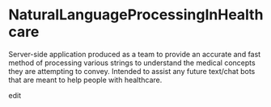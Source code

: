 # NaturalLanguageProcessingInHealthcare

Server-side application produced as a team to provide an accurate and fast method of processing various strings 
to understand the medical concepts they are attempting to convey. Intended to assist any future text/chat bots
that are meant to help people with healthcare.


edit
